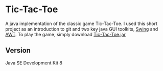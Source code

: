 # Tic-Tac-Toe

A java implementation of the classic game Tic-Tac-Toe. I used this short project as an introduction to git and two key java GUI toolkits, [Swing](https://docs.oracle.com/javase/7/docs/api/javax/swing/package-summary.html) and [AWT](https://docs.oracle.com/javase/7/docs/api/java/awt/package-summary.html). To play the game, simply download [Tic-Tac-Toe.jar](https://github.com/zmohling/TicTacToe/raw/master/Tic-Tac-Toe.jar)

## Version

Java SE Development Kit 8